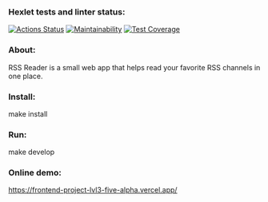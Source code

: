 ### Hexlet tests and linter status:
[![Actions Status](https://github.com/sdemikhov/frontend-project-lvl3/workflows/hexlet-check/badge.svg)](https://github.com/sdemikhov/frontend-project-lvl3/actions)
[![Maintainability](https://api.codeclimate.com/v1/badges/dac7437667a62a3caab1/maintainability)](https://codeclimate.com/github/sdemikhov/frontend-project-lvl3/maintainability)
[![Test Coverage](https://api.codeclimate.com/v1/badges/dac7437667a62a3caab1/test_coverage)](https://codeclimate.com/github/sdemikhov/frontend-project-lvl3/test_coverage)
### About:
RSS Reader is a small web app that helps read your favorite RSS channels in one place.
### Install:
make install
### Run:
make develop
### Online demo:
https://frontend-project-lvl3-five-alpha.vercel.app/
